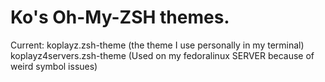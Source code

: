 # Ko's Oh-My-ZSH themes.

Current:
koplayz.zsh-theme (the theme I use personally in my terminal)
koplayz4servers.zsh-theme (Used on my fedoralinux SERVER because of weird symbol issues)
